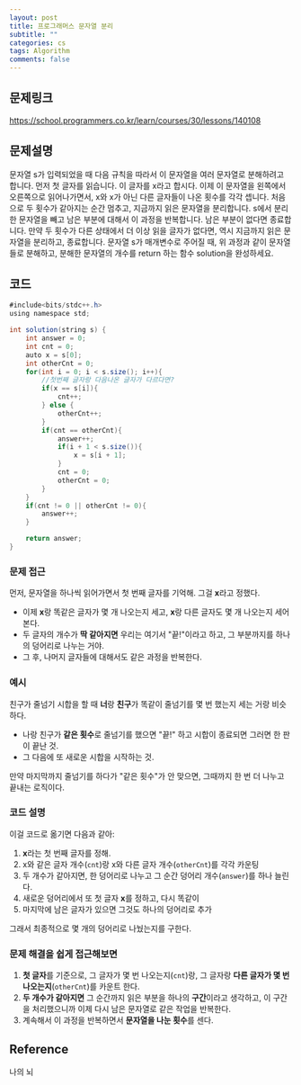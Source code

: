 ```yaml
---
layout: post
title: 프로그래머스 문자열 분리
subtitle: ""
categories: cs
tags: Algorithm
comments: false
---
```


## 문제링크

https://school.programmers.co.kr/learn/courses/30/lessons/140108

## 문제설명

문자열 s가 입력되었을 때 다음 규칙을 따라서 이 문자열을 여러 문자열로 분해하려고 합니다.
먼저 첫 글자를 읽습니다. 이 글자를 x라고 합시다.
이제 이 문자열을 왼쪽에서 오른쪽으로 읽어나가면서, x와 x가 아닌 다른 글자들이 나온 횟수를 각각 셉니다. 처음으로 두 횟수가 같아지는 순간 멈추고, 지금까지 읽은 문자열을 분리합니다.
s에서 분리한 문자열을 빼고 남은 부분에 대해서 이 과정을 반복합니다. 남은 부분이 없다면 종료합니다.
만약 두 횟수가 다른 상태에서 더 이상 읽을 글자가 없다면, 역시 지금까지 읽은 문자열을 분리하고, 종료합니다.
문자열 s가 매개변수로 주어질 때, 위 과정과 같이 문자열들로 분해하고, 분해한 문자열의 개수를 return 하는 함수 solution을 완성하세요.

## 코드

```java
#include<bits/stdc++.h>
using namespace std;

int solution(string s) {
    int answer = 0;
    int cnt = 0;
    auto x = s[0];
    int otherCnt = 0;
    for(int i = 0; i < s.size(); i++){
        //첫번째 글자랑 다음나온 글자가 다르다면?
        if(x == s[i]){
            cnt++;
        } else {
            otherCnt++;
        }
        if(cnt == otherCnt){
            answer++;
            if(i + 1 < s.size()){
                x = s[i + 1];
            }
            cnt = 0;
            otherCnt = 0;
        }
    }
    if(cnt != 0 || otherCnt != 0){
        answer++;
    }

    return answer;
}
```

### 문제 접근

먼저, 문자열을 하나씩 읽어가면서 첫 번째 글자를 기억해. 그걸 **x**라고 정했다.

- 이제 **x**랑 똑같은 글자가 몇 개 나오는지 세고, **x**랑 다른 글자도 몇 개 나오는지 세어본다.
- 두 글자의 개수가 **딱 같아지면** 우리는 여기서 "끝!"이라고 하고, 그 부분까지를 하나의 덩어리로 나누는 거야.
- 그 후, 나머지 글자들에 대해서도 같은 과정을 반복한다.

### 예시

친구가 줄넘기 시합을 할 때 **너**랑 **친구**가 똑같이 줄넘기를 몇 번 했는지 세는 거랑 비슷하다.

- 나랑 친구가 **같은 횟수**로 줄넘기를 했으면 "끝!" 하고 시합이 종료되면 그러면 한 판이 끝난 것.
- 그 다음에 또 새로운 시합을 시작하는 것.

만약 마지막까지 줄넘기를 하다가 "같은 횟수"가 안 맞으면, 그때까지 한 번 더 나누고 끝내는 로직이다.

### 코드 설명

이걸 코드로 옮기면 다음과 같아:

1. **x**라는 첫 번째 글자를 정해.
2. x와 같은 글자 개수(`cnt`)랑 x와 다른 글자 개수(`otherCnt`)를 각각 카운팅
3. 두 개수가 같아지면, 한 덩어리로 나누고 그 순간 덩어리 개수(`answer`)를 하나 늘린다.
4. 새로운 덩어리에서 또 첫 글자 **x**를 정하고, 다시 똑같이
5. 마지막에 남은 글자가 있으면 그것도 하나의 덩어리로 추가

그래서 최종적으로 몇 개의 덩어리로 나눴는지를 구한다.

### 문제 해결을 쉽게 접근해보면

1. **첫 글자**를 기준으로, 그 글자가 몇 번 나오는지(`cnt`)랑, 그 글자랑 **다른 글자가 몇 번 나오는지**(`otherCnt`)를 카운트 한다.
2. **두 개수가 같아지면** 그 순간까지 읽은 부분을 하나의 **구간**이라고 생각하고, 이 구간을 처리했으니까 이제 다시 남은 문자열로 같은 작업을 반복한다.
3. 계속해서 이 과정을 반복하면서 **문자열을 나눈 횟수**를 센다.

## Reference

나의 뇌